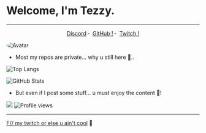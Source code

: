 # Welcome, I'm Tezzy.
------

<p align="center">
<a href="https://discord.com/users/721502304616054784">Discord</a>
    ╴
        <a href="https://github.com/DaddyTezzy">GitHub !</a>
    ╴
        <a href="https://twitch.tv/daddy_tezzy">Twitch !</a>
</p>

<img src="https://images-ext-2.discordapp.net/external/_cGMPIWiy_GjuhJvnNFyCiww306onW-FpcBer1nLW4Y/https/media.discordapp.net/attachments/791039111452426241/791267442101452800/B2E8ABC7-B9E8-4929-A3D5-1B0819ECE97D.gif?width=320&height=179" alt="Avatar" style="border-radius: 75%;">

- Most my repos are private... why u still here 🧐..

![Top Langs](https://github-readme-stats.vercel.app/api/top-langs/?username=daddytezzy&theme=dark&layout=compact)

![GitHub Stats](https://github-readme-stats.vercel.app/api?username=daddytezzy&show_icons=true&theme=dark)


- But even if I post some stuff... u must enjoy the content 📸!

![](https://visitor-badge.glitch.me/badge?page_id=tezzy-lab.tezzy-lab) 
![Profile views](https://gpvc.arturio.dev/tezzy-lab?v=3)

-----

<a href="https://www.twitch.tv/daddy_tezzy">F// my twitch or else u ain't cool</a>
    🥤
